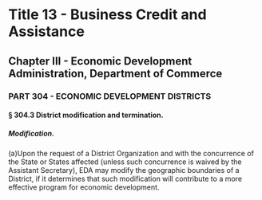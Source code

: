 
# Title 13 - Business Credit and Assistance
## Chapter III - Economic Development Administration, Department of Commerce
### PART 304 - ECONOMIC DEVELOPMENT DISTRICTS
#### § 304.3 District modification and termination.
##### Modification.

(a)Upon the request of a District Organization and with the concurrence of the State or States affected (unless such concurrence is waived by the Assistant Secretary), EDA may modify the geographic boundaries of a District, if it determines that such modification will contribute to a more effective program for economic development.
